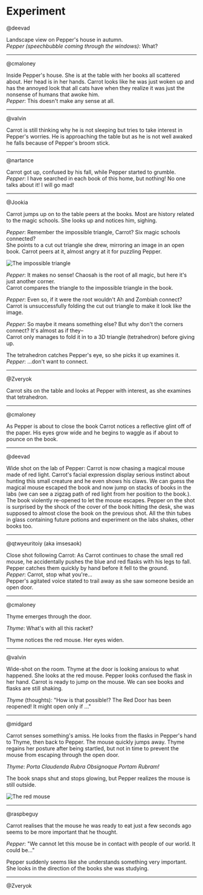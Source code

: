 Experiment
==========

@deevad

Landscape view on Pepper's house in autumn.  
*Pepper (speechbubble coming through the windows)*: What?

---

@cmaloney

Inside Pepper's house. She is at the table with her books all scattered about. Her head is in her hands. Carrot looks like he was just woken up and has the annoyed look that all cats have when they realize it was just the nonsense of humans that awoke him.  
*Pepper*: This doesn't make any sense at all.

---

@valvin

Carrot is still thinking why he is not sleeping but tries to take interest in Pepper's worries. He is approaching the table but as he is not well awaked he falls because of Pepper's broom stick. 

---

@nartance

Carrot got up, confused by his fall, while Pepper started to grumble.  
*Pepper*: I have searched in each book of this home, but nothing! No one talks about it! I will go mad!

---

@Jookia

Carrot jumps up on to the table peers at the books. Most are history related to
the magic schools. She looks up and notices him, sighing.

*Pepper*: Remember the impossible triangle, Carrot? Six magic schools connected?  
She points to a cut out triangle she drew, mirroring an image in an open book.
Carrot peers at it, almost angry at it for puzzling Pepper.

![The impossible triangle](https://camo.githubusercontent.com/83c58f72d5c6e9ac6a0e1165dc149c496a3a5e8d/68747470733a2f2f7777772e706570706572636172726f742e636f6d2f305f736f75726365732f30746865722f617274776f726b732f6c6f772d7265732f323031352d30362d30385f6d616769632d73797374656d2d6f662d6865726576615f62792d44617669642d5265766f792e6a7067)

*Pepper*: It makes no sense! Chaosah is the root of all magic, but here it's just another corner.  
Carrot compares the triangle to the impossible triangle in the book.

*Pepper*: Even so, if it were the root wouldn't Ah and Zombiah connect?  
Carrot is unsuccessfully folding the cut out triangle to make it look like the image.

*Pepper*: So maybe it means something else? But why don't the corners connect? It's almost as if they–  
Carrot only manages to fold it in to a 3D triangle (tetrahedron) before giving up.

The tetrahedron catches Pepper's eye, so she picks it up examines it.  
*Pepper*: ...don't want to connect.

---

@Zveryok

Carrot sits on the table and looks at Pepper with interest, as she examines that tetrahedron.

---

@cmaloney

As Pepper is about to close the book Carrot notices a reflective glint off of the paper. His eyes grow wide and he begins to waggle as if about to pounce on the book.

---

@deevad

Wide shot on the lab of Pepper: Carrot is now chasing a magical mouse made of red light. Carrot's facial expression display serious instinct about hunting this small creature and he even shows his claws. We can guess the magical mouse escaped the book and now jump on stacks of books in the labs (we can see a zigzag path of red light from her position to the book.). The book violently re-opened to let the mouse escapes. Pepper on the shot is surprised by the shock of the cover of the book hitting the desk, she was supposed to almost close the book on the previous shot. All the thin tubes in glass containing future potions and experiment on the labs shakes, other books too.

---

@qtwyeuritoiy (aka imsesaok)

Close shot following Carrot: As Carrot continues to chase the small red mouse, he accidentally pushes the blue and red flasks with his legs to fall. Pepper catches them quickly by hand before it fell to the ground.  
*Pepper*: Carrot, stop what you're...  
Pepper's agitated voice stated to trail away as she saw someone beside an open door.

---

@cmaloney

Thyme emerges through the door. 

*Thyme*: What's with all this racket? 

Thyme notices the red mouse. Her eyes widen.

---

@valvin

Wide-shot on the room. 
Thyme at the door is looking anxious to what happened. She looks at the red mouse. Pepper looks confused the flask in her hand. Carrot is ready to jump on the mouse.
We can see books and flasks are still shaking. 

*Thyme* (thoughts): "How is that possible!? The Red Door has been reopened! It might open only if ..."

---

@midgard

Carrot senses something's amiss. He looks from the flasks in Pepper's hand to Thyme, then back to Pepper. The mouse quickly jumps away. Thyme regains her posture after being startled, but not in time to prevent the mouse from escaping through the open door.

*Thyme*: *Porta Claudenda Rubra Obsignoque Portam Rubram!*

The book snaps shut and stops glowing, but Pepper realizes the mouse is still outside.

![The red mouse](https://www.peppercarrot.com/extras/forum/2017-08-08_scenario-game_mouse.jpg)

---

@raspbeguy

Carrot realises that the mouse he was ready to eat just a few seconds ago seems to be more important that he thought.

*Pepper*: "We cannot let this mouse be in contact with people of our world. It could be..."

Pepper suddenly seems like she understands something very important. She looks in the direction of the books she was studying.

---

@Zveryok
